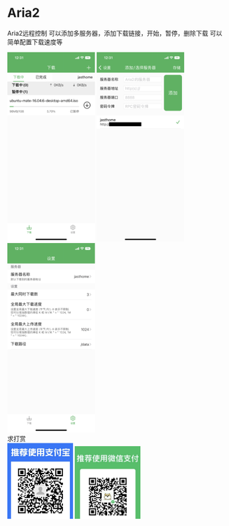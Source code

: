 # Aria2
Aria2远程控制
可以添加多服务器，添加下载链接，开始，暂停，删除下载
可以简单配置下载速度等
<div>
<img src="https://github.com/restaurantt/Aria2/blob/main/GitImages/1.PNG" width="200px">
<img src="https://github.com/restaurantt/Aria2/blob/main/GitImages/2.PNG" width="200px">
<img src="https://github.com/restaurantt/Aria2/blob/main/GitImages/3.PNG" width="200px">
</div>
求打赏
<div>
<img src="https://github.com/restaurantt/Aria2/blob/main/GitImages/ali.jpg" width="150px">
<img src="https://github.com/restaurantt/Aria2/blob/main/GitImages/wx.jpg" width="150px">
</div>
